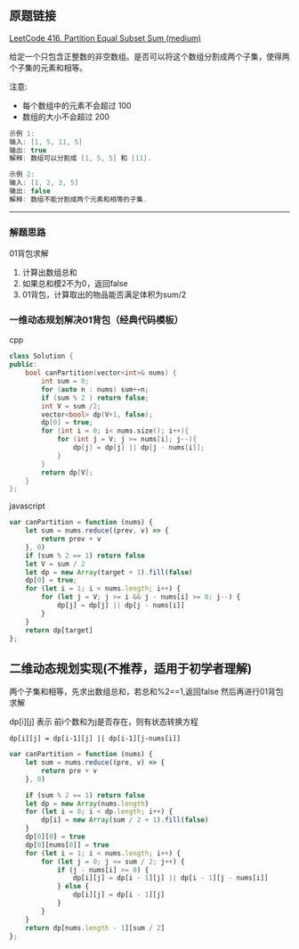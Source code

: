 ## 原题链接

[LeetCode 416. Partition Equal Subset Sum (medium)](https://leetcode-cn.com/problems/partition-equal-subset-sum/)

给定一个只包含正整数的非空数组。是否可以将这个数组分割成两个子集，使得两个子集的元素和相等。

注意:

- 每个数组中的元素不会超过 100
- 数组的大小不会超过 200

```cpp
示例 1:
输入: [1, 5, 11, 5]
输出: true
解释: 数组可以分割成 [1, 5, 5] 和 [11].

示例 2:
输入: [1, 2, 3, 5]
输出: false
解释: 数组不能分割成两个元素和相等的子集.
```

----

### 解题思路

01背包求解

1. 计算出数组总和
2. 如果总和模2不为0，返回false
3. 01背包，计算取出的物品能否满足体积为sum/2

### 一维动态规划解决01背包（经典代码模板）

cpp

```cpp
class Solution {
public:
    bool canPartition(vector<int>& nums) {
        int sum = 0;
        for (auto n : nums) sum+=n;
        if (sum % 2 ) return false;
        int V = sum /2;
        vector<bool> dp(V+1, false);
        dp[0] = true;
        for (int i = 0; i< nums.size(); i++){
            for (int j = V; j >= nums[i]; j--){
                dp[j] = dp[j] || dp[j - nums[i]];
            }
        }
        return dp[V];
    }
};
```

javascript

```javascript
var canPartition = function (nums) {
    let sum = nums.reduce((prev, v) => {
        return prev + v
    }, 0)
    if (sum % 2 == 1) return false
    let V = sum / 2
    let dp = new Array(target + 1).fill(false)
    dp[0] = true;
    for (let i = 1; i < nums.length; i++) {
        for (let j = V; j >= i && j - nums[i] >= 0; j--) {
            dp[j] = dp[j] || dp[j - nums[i]]
        }
    }
    return dp[target]
};
```

## 二维动态规划实现(不推荐，适用于初学者理解)

两个子集和相等，先求出数组总和，若总和%2==1,返回false
然后再进行01背包求解

dp[i][j] 表示 前i个数和为j是否存在，则有状态转换方程

`dp[i][j] = dp[i-1][j] || dp[i-1][j-nums[i]]`

```javascript
var canPartition = function (nums) {
    let sum = nums.reduce((pre, v) => {
        return pre + v
    }, 0)

    if (sum % 2 == 1) return false
    let dp = new Array(nums.length)
    for (let i = 0; i < dp.length; i++) {
        dp[i] = new Array(sum / 2 + 1).fill(false)
    }
    dp[0][0] = true
    dp[0][nums[0]] = true
    for (let i = 1; i < nums.length; i++) {
        for (let j = 0; j <= sum / 2; j++) {
            if (j - nums[i] >= 0) {
                dp[i][j] = dp[i - 1][j] || dp[i - 1][j - nums[i]]
            } else {
                dp[i][j] = dp[i - 1][j]
            }
        }
    }
    return dp[nums.length - 1][sum / 2]
};
```
